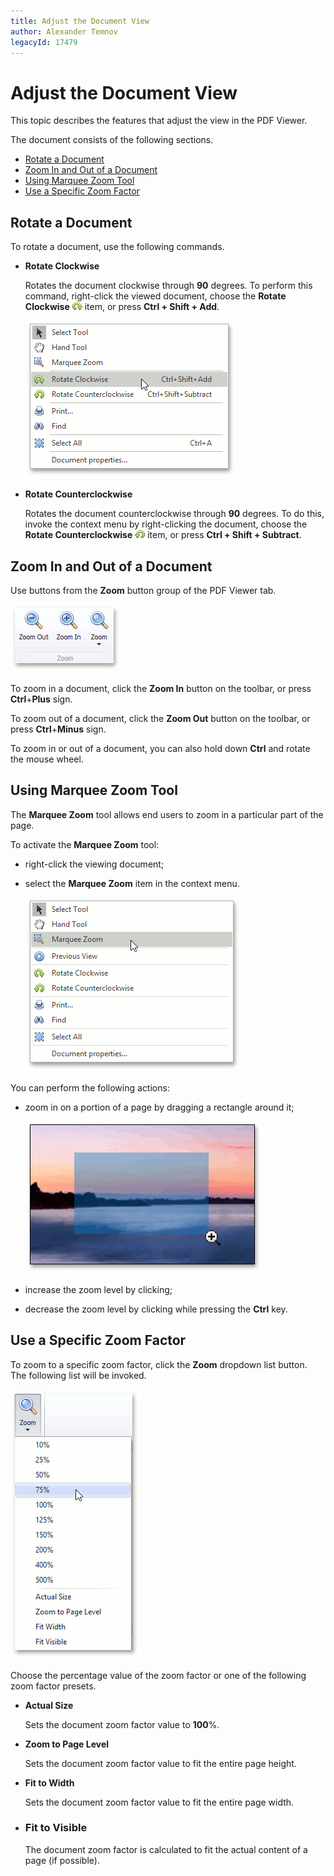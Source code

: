 ```yaml
---
title: Adjust the Document View
author: Alexander Temnov
legacyId: 17479
---
```

# Adjust the Document View
This topic describes the features that adjust the view in the PDF Viewer.

The document consists of the following sections.
* [Rotate a Document](#rotate)
* [Zoom In and Out of a Document](#inout)
* [Using Marquee Zoom Tool](#marqueezoom)
* [Use a Specific Zoom Factor](#zoomfactor)

## <a name="rotate"/>Rotate a Document
To rotate a document, use the following commands.
* **Rotate Clockwise**
	
	Rotates the document clockwise through **90** degrees. To perform this command, right-click the viewed document, choose the **Rotate Clockwise** ![pdf-viewer-rotate-clockwise](../../images/img24380.png) item, or press **Ctrl + Shift + Add**.
	
	![pdf-viewer-6](../../images/img24445.png)
* **Rotate Counterclockwise**
	
	Rotates the document counterclockwise through **90** degrees. To do this, invoke the context menu by right-clicking the document, choose the **Rotate Counterclockwise** ![pdf-viewer-rotate-cuonterclockwise](../../images/img24381.png) item, or press **Ctrl + Shift + Subtract**.

## <a name="inout"/>Zoom In and Out of a Document
Use buttons from the **Zoom** button group of the PDF Viewer tab.

![pdf-viewer-zoom](../../images/img24376.jpeg)

To zoom in a document, click the **Zoom In** button on the toolbar, or press **Ctrl**+**Plus** sign.

To zoom out of a document, click the **Zoom Out** button on the toolbar, or press **Ctrl**+**Minus** sign.

To zoom in or out of a document, you can also hold down **Ctrl** and rotate the mouse wheel.

## <a name="marqueezoom"/>Using Marquee Zoom Tool
The **Marquee Zoom** tool allows end users to zoom in a particular part of the page.

To activate the **Marquee Zoom** tool:
* right-click the viewing document;
* select the **Marquee Zoom**  item  in the context menu.
	
	![MarqueeZoomTool](../../images/img125290.png)

You can perform the following actions:
* zoom in on a portion of a page by dragging a rectangle around it;
	
	![ZoomToRectangle](../../images/img125291.png)
* increase the zoom level by clicking;
* decrease the zoom level by clicking while pressing the **Ctrl** key.

## <a name="zoomfactor"/>Use a Specific Zoom Factor
To zoom to a specific zoom factor, click the **Zoom** dropdown list button. The following list will be invoked.

![pdf-viewer-zoom-list](../../images/img24377.jpeg)

Choose the percentage value of the zoom factor or one of the following zoom factor presets.
* **Actual Size**
	
	Sets the document zoom factor value to **100**%.
* **Zoom to Page Level**
	
	Sets the document zoom factor value to fit the entire page height.
* **Fit to Width**
	
	Sets the document zoom factor value to fit the entire page width.
* ### Fit to Visible
	
	The document zoom factor is calculated to fit the actual content of a page (if possible).